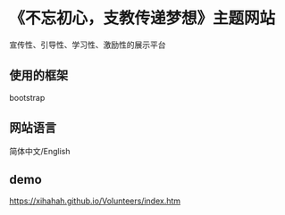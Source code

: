 # 《不忘初心，支教传递梦想》主题网站
宣传性、引导性、学习性、激励性的展示平台

## 使用的框架
bootstrap

## 网站语言
简体中文/English

## demo
<a href="https://xihahah.github.io/Volunteers/index.htm" targ="_blank">https://xihahah.github.io/Volunteers/index.htm</a>
